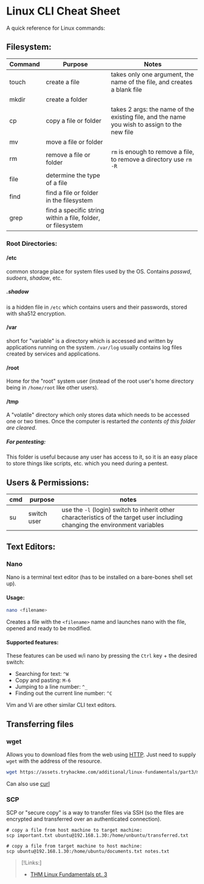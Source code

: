
# Linux CLI Cheat Sheet
A quick reference for Linux commands:

## Filesystem:
| Command | Purpose |Notes|
|-|-|-|
|touch|create a file| takes only one argument, the name of the file, and creates a blank file|
|mkdir| create a folder|
|cp|copy a file or folder|takes 2 args: the name of the existing file, and the name you wish to assign to the new file|
|mv| move a file or folder|| takes 2 args like `cp`, can also be used to rename a file bc it ==modifies== the second file
|rm|remove a file or folder| `rm` is enough to remove a file, to remove a directory use `rm -R`
|file|determine the type of a file|
|find|find a file or folder in the filesystem|
|grep| find a specific string within a file, folder, or filesystem|

### Root Directories:
#### /etc
common storage place for system files used by the OS. Contains *passwd*, *sudoers*, *shadow*, etc.

##### .shadow
is a hidden file in `/etc` which contains users and their passwords, stored with sha512 encryption.

#### /var
short for "variable" is a directory which is accessed and written by applications running on the system. `/var/log` usually contains log files created by services and  applications. 

#### /root
Home for the "root" system user (instead of the root user's home directory being in `/home/root` like other users).

#### /tmp
A "volatile" directory which only stores data which needs to be accessed one or two times. Once the computer is restarted *the contents of this folder are cleared*.

##### For pentesting:
This folder is useful because any user has access to it, so it is an easy place to store things like scripts, etc. which you need during a pentest.

## Users & Permissions:
|cmd|purpose|notes|
|-|-|-|
|su|switch user| use the `-l` (login) switch to inherit other characteristics of the target user including changing the environment variables|

## Text Editors:
### Nano
Nano is a terminal text editor (has to be installed on a bare-bones shell set up).

#### Usage:
```bash
nano <filename>
```
Creates a file with the `<filename>` name and launches nano with the file, opened and ready to be modified.

#### Supported features:
These features can be used w/i nano by pressing the `Ctrl` key + the desired switch:
- Searching for text: `^W`
- Copy and pasting: `M-6`
- Jumping to a line number: `^_`
- Finding out the current line number: `^C`

Vim and Vi are other similar CLI text editors.

## Transferring files
### wget
Allows you to download files from the web using [HTTP](/networking/protocols/HTTP.md). Just need to supply `wget` with the address of the resource.
```bash
wget https://assets.tryhackme.com/additional/linux-fundamentals/part3/myfile.txt
```

Can also use [curl](/CLI-tools/curL.md)

### SCP
SCP or "secure copy" is a way to transfer files via SSH (so the files are encrypted and transferred over an authenticated connection).
```shell
# copy a file from host machine to target machine:
scp important.txt ubuntu@192.168.1.30:/home/unbuntu/transferred.txt

# copy a file from target machine to host machine:
scp ubuntu@192.168.1.30:/home/ubuntu/documents.txt notes.txt
```

> [!Links:]
> - [THM Linux Fundamentals pt. 3](https://tryhackme.com/room/linuxfundamentalspart3)

